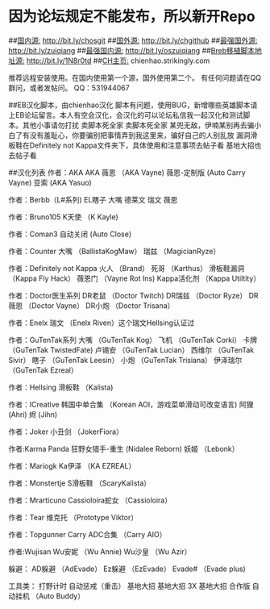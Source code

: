 
因为论坛规定不能发布，所以新开Repo
=======
##[国内源:](http://bit.ly/chosgit)
http://bit.ly/chosgit
##[国外源:](http://bit.ly/chgithub)
http://bit.ly/chgithub
##[最强国外源:](http://bit.ly/zuiqiang)
http://bit.ly/zuiqiang 
##[最强国内源:](http://bit.ly/oszuiqiang)
http://bit.ly/oszuiqiang
##[Breb移植脚本地址源:](http://bit.ly/1N8r0td)
http://bit.ly/1N8r0td
##[CH主页:](chienhao.strikingly.com)
chienhao.strikingly.com

推荐远程安装使用。在国内使用第一个源，国外使用第二个。
有任何问题请在QQ群问，或者发帖问。
QQ：531944067

##EB汉化脚本，由chienhao汉化
脚本有问题，使用BUG，新增哪些英雄脚本请上EB论坛留言。本人有空会汉化，会汉化的可以论坛私信我一起汉化和测试脚本。其他小事请勿打扰
卖脚本死全家 卖脚本死全家 某兜无敌，伊喃某别再去骗小白了有没有羞耻心，你要骗别把事情弄到我这里来，骗好自己的人别乱放
漏洞滑板鞋在Definitely not Kappa文件夹下，具体使用和注意事项去帖子看
基地大招也去帖子看




##汉化列表
作者：AKA
AKA 薇恩               （AKA Vayne)
薇恩-定制版             (Auto Carry Vayne)
亚索                    (AKA Yasuo)

作者：Berbb（L#系列)
EL瞎子
大嘴
德莱文
瑞文
薇恩

作者：Bruno105
K天使                    （K Kayle)

作者：Coman3
自动关闭                  (Auto Close)

作者：Counter
大嘴                     （BallistaKogMaw）
瑞兹                     （MagicianRyze）

作者：Definitely not Kappa
火人                     （Brand）
死哥                     （Karthus）
滑板鞋漏洞               （Kappa Fly Hack）
薇恩门                   （Vayne Rot Ins)
Kappa活化剂              （Kappa Utiltity）

作者：Doctor医生系列
DR老鼠                   （Doctor Twitch)
DR瑞兹                   （Doctor Ryze）
DR薇恩                   （Doctor Vayne）
DR小炮                   （Doctor Trisana）

作者：Enelx
瑞文                     （Enelx Riven）这个瑞文Hellsing认证过

作者：GuTenTak系列
大嘴                     （GuTenTak Kog）
飞机                     （GuTenTak Corki）
卡牌                     （GuTenTak TwistedFate)
卢锡安                   （GuTenTak Lucian）
西维尔                   （GuTenTak Sivir）
瞎子                     （GuTenTak Leesin）
小炮                     （GuTenTak Trisiana）
伊泽瑞尔                 （GuTenTak Ezreal）

作者：Hellsing
滑板鞋                   （Kalista)

作者：ICreative
韩国中单合集             （Korean AOI，游戏菜单滑动可改变语言)
阿狸                      (Ahri)
烬                        (Jihn)

作者：Joker
小丑剑                    （JokerFiora）

作者:Karma Panda
狂野女猎手-重生            (Nidalee Reborn)
妖姬                      （Lebonk）

作者：Mariogk
Ka伊泽                    （KA EZREAL）

作者：Monstertje
S滑板鞋                   （ScaryKalista）

作者：Mrarticuno
Cassioloira蛇女           （Cassioloira）

作者：Tear
维克托                    （Prototype Viktor）

作者：Topgunner
Carry ADC合集             （Carry AIO）

作者:Wujisan
Wu安妮                    （Wu Annie)
Wu沙皇                    （Wu Azir）


躲避：
AD躲避                    （AdEvade）
Ez躲避                    （EzEvade）
Evade#                    （Evade plus)


工具类：
打野计时
自动惩戒（重击）
基地大招
基地大招 3X
基地大招 合作版
自动挂机                  （Auto Buddy）
